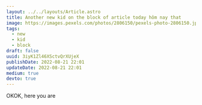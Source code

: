 ```yaml
---
layout: ../../layouts/Article.astro
title: Another new kid on the block of article today hôm nay that
image: https://images.pexels.com/photos/2806150/pexels-photo-2806150.jpeg?auto=compress&cs=tinysrgb&w=1260&h=750&dpr=1
tags:
  - new
  - kid
  - block
draft: false
uuid: 3iyK1Zl46XSctvQrXUjeX
publishDate: 2022-08-21 22:01
updateDate: 2022-08-21 22:01
medium: true
devto: true
---
```

OKOK, here you are
